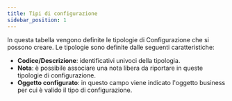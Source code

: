 ```yaml
---
title: Tipi di configurazione
sidebar_position: 1
---
```


In questa tabella vengono definite le tipologie di Configurazione che si possono creare. Le tipologie sono definite dalle seguenti caratteristiche:

- **Codice/Descrizione**: identificativi univoci della tipologia.
- **Nota**: è possibile associare una nota libera da riportare in queste tipologie di configurazione.
- **Oggetto configurato**: in questo campo viene indicato l'oggetto business per cui è valido il tipo di configurazione.